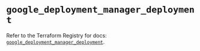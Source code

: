 # `google_deployment_manager_deployment`

Refer to the Terraform Registry for docs: [`google_deployment_manager_deployment`](https://registry.terraform.io/providers/hashicorp/google/5.41.0/docs/resources/deployment_manager_deployment).
